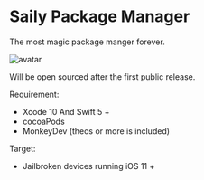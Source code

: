 # Saily Package Manager
The most magic package manger forever.  

![avatar](https://github.com/Co2333/SailyPackageManager/raw/master/Artwork/LongBG.png)   

Will be open sourced after the first public release.

Requirement:   
  - Xcode 10 And Swift 5 +  
  - cocoaPods  
  - MonkeyDev (theos or more is included)  
  
Target:  
  - Jailbroken devices running iOS 11 +  
